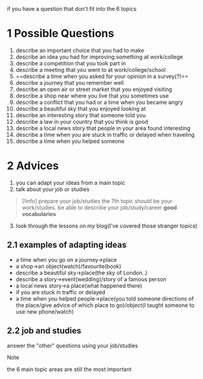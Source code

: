 if you have a question that don't fit into the 6 topics
# 1 Possible Questions
1. describe an important choice that you had to make
2. describe an idea you had for improving something at work/college
3. describe a competition that you took part in
4. describe a meeting that you went to at work/college/school
5. ==describe a time when you asked for your opinion in a survey(?)==
6. describe a journey that you remember well
7. describe an open air or street market that you enjoyed visiting
8. describe a shop near where you live that you sometimes use
9. describe a conflict that you had or a time when you became angry
10. describe a beautiful sky that you enjoyed looking at
11. describe an interesting story that someone told you
12. describe a law in your country that you think is good
13. describe a local news story that people in your area found interesting
14. describe a time when you are stuck in traffic or delayed when traveling
15. describe a time when you helped someone
# 2 Advices
1. you can adapt your ideas from a main topic
2. talk about your job or studies
> [!info] prepare your job/studies
> the 7th topic should be your work/studies.
> be able to describe your job/study/career
> **good vocabularies**
3. look through the lessons on my blog(I've covered those stranger topics)
## 2.1 examples of adapting ideas
- a time when you go on a journey->place
- a shop->an object(watch)/favourite(book)
- describe a beautiful sky->place(the sky of London..)
- describe a story->event(wedding)/story of a famous person
- a local news story->a place(what happened there)
- if you are stuck in traffic or delayed
- a time when you helped people->place(you told someone directions of the place/give advice of which place to go)/object(I taught someone to use new phone/watch)
## 2.2 job and studies
answer the "other" questions using your job/studies

> [!note]
the 6 main topic areas are still the most important

